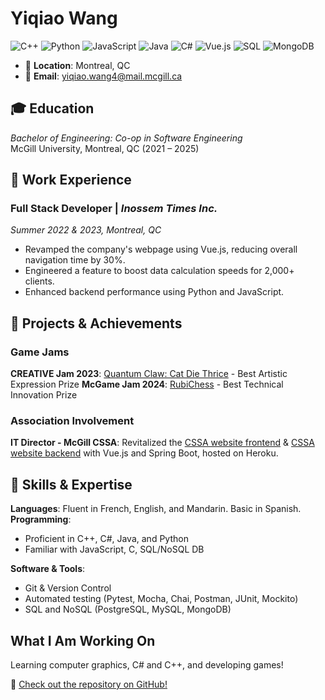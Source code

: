 # Yiqiao Wang
![C++](https://img.shields.io/badge/language-C++-blue.svg)
![Python](https://img.shields.io/badge/-Python-3776AB?logo=python&logoColor=white)
![JavaScript](https://img.shields.io/badge/-JavaScript-F7DF1E?logo=javascript&logoColor=black)
![Java](https://img.shields.io/badge/-Java-007396?logo=java)
![C#](https://img.shields.io/badge/-C%23-239120?logo=c-sharp)
![Vue.js](https://img.shields.io/badge/-Vue.js-4FC08D?logo=vue.js&logoColor=white)
![SQL](https://img.shields.io/badge/-SQL-4479A1?logo=postgresql)
![MongoDB](https://img.shields.io/badge/-MongoDB-47A248?logo=mongodb&logoColor=white)

- 📍 **Location**: Montreal, QC  
- 📧 **Email**: [yiqiao.wang4@mail.mcgill.ca](mailto:yiqiao.wang4@mail.mcgill.ca)  

## 🎓 Education
_Bachelor of Engineering: Co-op in Software Engineering_  
McGill University, Montreal, QC (2021 – 2025)

## 💼 Work Experience

### Full Stack Developer | _Inossem Times Inc._  
_Summer 2022 & 2023, Montreal, QC_
- Revamped the company's webpage using Vue.js, reducing overall navigation time by 30%.
- Engineered a feature to boost data calculation speeds for 2,000+ clients.
- Enhanced backend performance using Python and JavaScript.

## 🚀 Projects & Achievements
### Game Jams
**CREATIVE Jam 2023**: [Quantum Claw: Cat Die Thrice](https://faustshao.itch.io/quantum-claw) - Best Artistic Expression Prize
**McGame Jam 2024**: [RubiChess](https://github.com/QCrow/McGameJam2024) - Best Technical Innovation Prize

### Association Involvement
**IT Director - McGill CSSA**: Revitalized the [CSSA website frontend](https://github.com/mcgillcssa/cssa-frontend) & [CSSA website backend](https://github.com/mcgillcssa/cssa-backend) with Vue.js and Spring Boot, hosted on Heroku.

## 🔧 Skills & Expertise

**Languages**: Fluent in French, English, and Mandarin. Basic in Spanish.  
**Programming**:
- Proficient in C++, C#, Java, and Python
- Familiar with JavaScript, C, SQL/NoSQL DB

**Software & Tools**:
- Git & Version Control
- Automated testing (Pytest, Mocha, Chai, Postman, JUnit, Mockito)
- SQL and NoSQL (PostgreSQL, MySQL, MongoDB)

## What I Am Working On
Learning computer graphics, C# and C++, and developing games!

🔗 [Check out the repository on GitHub!](https://github.com/QCrow/Immortal-Trade)

